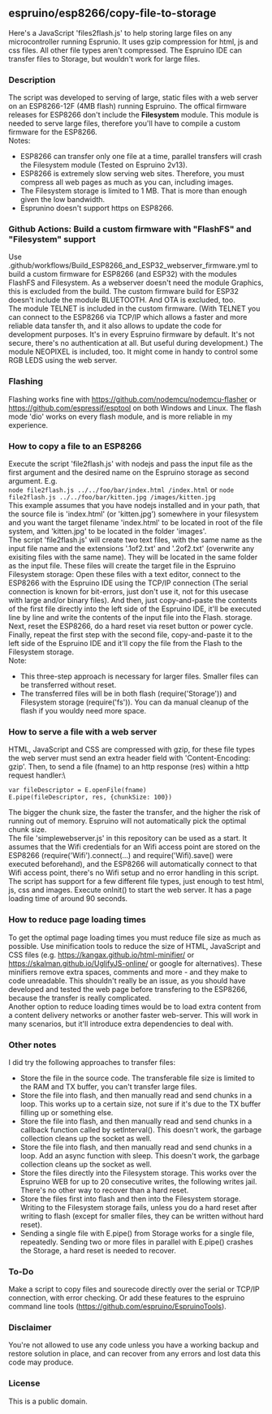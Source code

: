 ## espruino/esp8266/copy-file-to-storage
Here's a JavaScript 'files2flash.js' to help storing large files on any microcontroller running Esprunio. It uses gzip compression for html, js and css files. All other file types aren't compressed. The Espruino IDE can transfer files to Storage, but wouldn't work for large files.

### Description
The script was developed to serving of large, static files with a web server on an ESP8266-12F (4MB flash) running Espruino. The offical firmware releases for ESP8266 don't include the __Filesystem__ module. This module is needed to serve large files, therefore you'll have to compile a custom firmware for the ESP8266.\
Notes: 
- ESP8266 can transfer only one file at a time, parallel transfers will crash the Filesystem module (Tested on Espruino 2v13).
- ESP8266 is extremely slow serving web sites. Therefore, you must compress all web pages as much as you can, including images.
- The Filesystem storage is limited to 1 MB. That is more than enough given the low bandwidth.
- Esprunino doesn't support https on ESP8266.

### Github Actions: Build a custom firmware with "FlashFS" and "Filesystem" support
Use .github/workflows/Build_ESP8266_and_ESP32_webserver_firmware.yml to build a custom firmware for ESP8266 (and ESP32) with the modules FlashFS and Filesystem. As a webserver doesn't need the module Graphics, this is excluded from the build. The custom firmware build for ESP32 doesn't include the module BLUETOOTH. And OTA is excluded, too.\
The module TELNET is included in the custom firmware. (With TELNET you can connect to the ESP8266 via TCP/IP which allows a faster and more reliable data tansfer th, and it also allows to update the code for development purposes. It's in every Espruino firmware by default. It's not secure, there's no authentication at all. But useful during development.) The module NEOPIXEL is included, too. It might come in handy to control some RGB LEDS using the web server.

### Flashing
Flashing works fine with https://github.com/nodemcu/nodemcu-flasher or https://github.com/espressif/esptool on both Windows and Linux. The flash mode 'dio' works on every flash module, and is more reliable in my experience.

### How to copy a file to an ESP8266
Execute the script 'file2flash.js' with nodejs and pass the input file as the first argument and the desired name on the Espruino storage as second argument. E.g.\
`node file2flash.js ../../foo/bar/index.html /index.html` or `node file2flash.js ../../foo/bar/kitten.jpg /images/kitten.jpg`\
This example assumes that you have nodejs installed and in your path, that the source file is 'index.html' (or 'kitten.jpg') somewhere in your filesystem and you want the target filename 'index.html' to be located in root of the file system, and 'kitten.jpg' to be located in the folder 'images'.\
The script 'file2flash.js' will create two text files, with the same name as the input file name and the extensions '.1of2.txt' and '.2of2.txt' (overwrite any exisiting files with the same name). They will be located in the same folder as the input file. These files will create the target file in the Espruino Filesystem storage: Open these files with a text editor, connect to the ESP8266 with the Espruino IDE using the TCP/IP connection (The serial connection is known for bit-errors, just don't use it, not for this usecase with large and/or binary files). And then, just copy-and-paste the contents of the first file directly into the left side of the Espruino IDE, it'll be executed line by line and write the contents of the input file into the Flash. storage. Next, reset the ESP8266, do a hard reset via reset button or power cycle. Finally, repeat the first step with the second file, copy-and-paste it to the left side of the Espruino IDE and it'll copy the file from the Flash to the Filesystem storage.\
Note: 
- This three-step approach is necessary for larger files. Smaller files can be transferred without reset.
- The transferred files will be in both flash (require('Storage')) and Filesystem storage (require('fs')). You can da manual cleanup of the flash if you wouldy need more space.

### How to serve a file with a web server
HTML, JavaScript and CSS are compressed with gzip, for these file types the web server must send an extra header field with 'Content-Encoding: gzip'. Then, to send a file (fname) to an http response (res) within a http request handler:\
```
var fileDescriptor = E.openFile(fname)
E.pipe(fileDescriptor, res, {chunkSize: 100})
```
The bigger the chunk size, the faster the transfer, and the higher the risk of running out of memory. Espruino will not automatically pick the optimal chunk size.\
The file 'simplewebserver.js' in this repository can be used as a start. It assumes that the Wifi credentials for an Wifi access point are stored on the ESP8266 (require('Wifi').connect(...) and require('Wifi).save() were executed beforehand), and the ESP8266 will automatically connect to that Wifi access point, there's no Wifi setup and no error handling in this script. The script has support for a few different file types, just enough to test html, js, css and images. Execute onInit() to start the web server. It has a page loading time of around 90 seconds.

### How to reduce page loading times
To get the optimal page loading times you must reduce file size as much as possible. Use minification tools to reduce the size of HTML, JavaScript and CSS files (e.g. https://kangax.github.io/html-minifier/ or https://skalman.github.io/UglifyJS-online/ or google for alternatives). These minifiers remove extra spaces, comments and more - and they make to code unreadable. This shouldn't really be an issue, as you should have developed and tested the web page before transfering to the ESP8266, because the transfer is really complicated.\
Another option to reduce loading times would be to load extra content from a content delivery networks or another faster web-server. This will work in many scenarios, but it'll introduce extra dependencies to deal with.

### Other notes
I did try the following approaches to transfer files:
- Store the file in the source code. The transferable file size is limited to the RAM and TX buffer, you can't transfer large files.
- Store the file into flash, and then manually read and send chunks in a loop. This works up to a certain size, not sure if it's due to the TX buffer filling up or something else. 
- Store the file into flash, and then manually read and send chunks in a callback function called by setInterval(). This doesn't work, the garbage collection cleans up the socket as well.
- Store the file into flash, and then manually read and send chunks in a loop. Add an async function with sleep. This doesn't work, the garbage collection cleans up the socket as well.
- Store the files directly into the Filesystem storage. This works over the Espruino WEB for up to 20 consecutive writes, the following writes jail. There's no other way to recover than a hard reset.
- Store the files first into flash and then into the Filesystem storage. Writing to the Filesystem storage fails, unless you do a hard reset after writing to flash (except for smaller files, they can be written without hard reset).
- Sending a single file with E.pipe() from Storage works for a single file, repeatedly. Sending two or more files in parallel with E.pipe() crashes the Storage, a hard reset is needed to recover.

### To-Do
Make a script to copy files and sourecode directly over the serial or TCP/IP connection, with error checking. Or add these features to the espruino command line tools (https://github.com/espruino/EspruinoTools).

### Disclaimer
You're not allowed to use any code unless you have a working backup and restore solution in place, and can recover from any errors and lost data this code may produce.

### License
This is a public domain.
